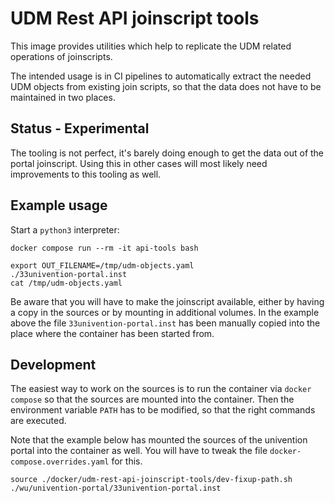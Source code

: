 # UDM Rest API joinscript tools

This image provides utilities which help to replicate the UDM related operations
of joinscripts.

The intended usage is in CI pipelines to automatically extract the needed UDM
objects from existing join scripts, so that the data does not have to be
maintained in two places.


## Status - Experimental

The tooling is not perfect, it's barely doing enough to get the data out of the
portal joinscript. Using this in other cases will most likely need improvements
to this tooling as well.


## Example usage

Start a `python3` interpreter:

```shell
docker compose run --rm -it api-tools bash
```

```shell
export OUT_FILENAME=/tmp/udm-objects.yaml
./33univention-portal.inst
cat /tmp/udm-objects.yaml
```

Be aware that you will have to make the joinscript available, either by having a
copy in the sources or by mounting in additional volumes. In the example above
the file `33univention-portal.inst` has been manually copied into the place
where the container has been started from.


## Development

The easiest way to work on the sources is to run the container via `docker
compose` so that the sources are mounted into the container. Then the
environment variable `PATH` has to be modified, so that the right commands are
executed.

Note that the example below has mounted the sources of the univention portal
into the container as well. You will have to tweak the file
`docker-compose.overrides.yaml` for this.

```shell
source ./docker/udm-rest-api-joinscript-tools/dev-fixup-path.sh
./wu/univention-portal/33univention-portal.inst
```
